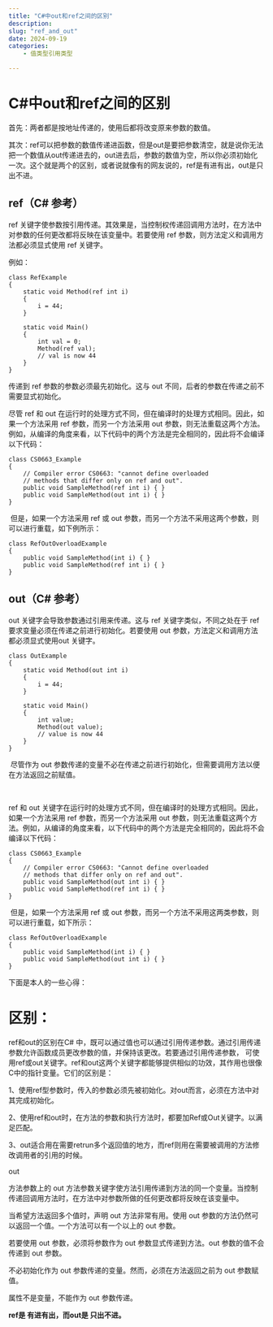 ```yaml
---
title: "C#中out和ref之间的区别"
description: 
slug: "ref_and_out"
date: 2024-09-19
categories:
    - 值类型引用类型

---
```


# C#中out和ref之间的区别

首先：两者都是按地址传递的，使用后都将改变原来参数的数值。

其次：ref可以把参数的数值传递进函数，但是out是要把参数清空，就是说你无法把一个数值从out传递进去的，out进去后，参数的数值为空，所以你必须初始化一次。这个就是两个的区别，或者说就像有的网友说的，ref是有进有出，out是只出不进。

## **ref（C# 参考）**

ref 关键字使参数按引用传递。其效果是，当控制权传递回调用方法时，在方法中对参数的任何更改都将反映在该变量中。若要使用 ref 参数，则方法定义和调用方法都必须显式使用 ref 关键字。

例如：

```
class RefExample
{
    static void Method(ref int i)
    {
        i = 44;
    }
 
    static void Main()
    {
        int val = 0;
        Method(ref val);
        // val is now 44
    }
}
```

传递到 ref 参数的参数必须最先初始化。这与 out 不同，后者的参数在传递之前不需要显式初始化。

尽管 ref 和 out 在运行时的处理方式不同，但在编译时的处理方式相同。因此，如果一个方法采用 ref 参数，而另一个方法采用 out 参数，则无法重载这两个方法。例如，从编译的角度来看，以下代码中的两个方法是完全相同的，因此将不会编译以下代码：

```
class CS0663_Example
{
    // Compiler error CS0663: "cannot define overloaded
    // methods that differ only on ref and out".
    public void SampleMethod(ref int i) { }
    public void SampleMethod(out int i) { }
}
```

&nbsp;但是，如果一个方法采用 ref 或 out 参数，而另一个方法不采用这两个参数，则可以进行重载，如下例所示：
```
class RefOutOverloadExample
{
    public void SampleMethod(int i) { }
    public void SampleMethod(ref int i) { }
}
```

## **out（C# 参考）**

out 关键字会导致参数通过引用来传递。这与 ref 关键字类似，不同之处在于 ref 要求变量必须在传递之前进行初始化。若要使用 out 参数，方法定义和调用方法都必须显式使用out 关键字。

```
class OutExample
{
    static void Method(out int i)
    {
        i = 44;
    }
 
    static void Main()
    {
        int value;
        Method(out value);
        // value is now 44
    }
}
```

&nbsp;尽管作为 out 参数传递的变量不必在传递之前进行初始化，但需要调用方法以便在方法返回之前赋值。

&nbsp;

ref 和 out 关键字在运行时的处理方式不同，但在编译时的处理方式相同。因此，如果一个方法采用 ref 参数，而另一个方法采用 out 参数，则无法重载这两个方法。例如，从编译的角度来看，以下代码中的两个方法是完全相同的，因此将不会编译以下代码：
```
class CS0663_Example
{
    // Compiler error CS0663: "Cannot define overloaded
    // methods that differ only on ref and out".
    public void SampleMethod(out int i) { }
    public void SampleMethod(ref int i) { }
}
```

&nbsp;但是，如果一个方法采用 ref 或 out 参数，而另一个方法不采用这两类参数，则可以进行重载，如下所示：

```
class RefOutOverloadExample
{
    public void SampleMethod(int i) { }
    public void SampleMethod(out int i) { }
}
```


下面是本人的一些心得：

# 区别：

ref和out的区别在C# 中，既可以通过值也可以通过引用传递参数。通过引用传递参数允许函数成员更改参数的值，并保持该更改。若要通过引用传递参数， 可使用ref或out关键字。ref和out这两个关键字都能够提供相似的功效，其作用也很像C中的指针变量。它们的区别是：

1、使用ref型参数时，传入的参数必须先被初始化。对out而言，必须在方法中对其完成初始化。

2、使用ref和out时，在方法的参数和执行方法时，都要加Ref或Out关键字。以满足匹配。

3、out适合用在需要retrun多个返回值的地方，而ref则用在需要被调用的方法修改调用者的引用的时候。

out

方法参数上的 out 方法参数关键字使方法引用传递到方法的同一个变量。当控制传递回调用方法时，在方法中对参数所做的任何更改都将反映在该变量中。

当希望方法返回多个值时，声明 out 方法非常有用。使用 out 参数的方法仍然可以返回一个值。一个方法可以有一个以上的 out 参数。

若要使用 out 参数，必须将参数作为 out 参数显式传递到方法。out 参数的值不会传递到 out 参数。

不必初始化作为 out 参数传递的变量。然而，必须在方法返回之前为 out 参数赋值。

属性不是变量，不能作为 out 参数传递。



**ref是    有进有出，而out是       只出不进。**
